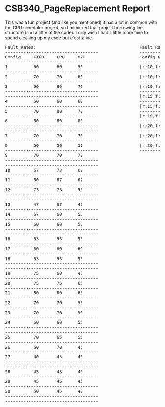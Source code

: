 # CSB340_PageReplacement Report
This was a fun project (and like you mentioned) it had a lot in common with the CPU scheduler project,
so I mimicked that project borrowing the structure (and a little of the code). I only wish I had a 
little more time to spend cleaning up my code but c'est la vie. 

<pre>
Fault Rates:                                        Fault Rate Averages Per Configuration:
------------------------------------                -----------------------------------------------
Config     FIFO     LRU     OPT                     Config Group     FIFO      LRU       OPT 
------------------------------------                -----------------------------------------------
1          60       60      50                      [r:10,f:3]       73.33     70.00     60.00 
------------------------------------                -----------------------------------------------
2          70       70      60                      [r:10,f:5]       70.00     73.33     70.00   
------------------------------------                -----------------------------------------------
3          90       80      70                      [r:10,f:7]       63.33     63.33     63.33   
------------------------------------                -----------------------------------------------
------------------------------------                [r:15,f:3]       73.33     77.78     60.00  
4          60       60      60                      -----------------------------------------------
------------------------------------                [r:15,f:5]       57.78     62.22     51.11  
5          70       80      70                      -----------------------------------------------
------------------------------------                [r:15,f:7]       55.56     55.56     55.56  
6          80       80      80                      -----------------------------------------------
------------------------------------                [r:20,f:3]       71.67     69.17     55.83 
------------------------------------                -----------------------------------------------
7          70       70      70                      [r:20,f:5]       56.67     60.00     46.67  
------------------------------------                -----------------------------------------------
8          50       50      50                      [r:20,f:7]       46.67     45.00     41.67  
------------------------------------                -----------------------------------------------
9          70       70      70      
------------------------------------
------------------------------------
10         67       73      60      
------------------------------------
11         80       87      67      
------------------------------------
12         73       73      53      
------------------------------------
------------------------------------
13         47       67      47      
------------------------------------
14         67       60      53      
------------------------------------
15         60       60      53      
------------------------------------
------------------------------------
16         53       53      53      
------------------------------------
17         60       60      60      
------------------------------------
18         53       53      53      
------------------------------------
------------------------------------
19         75       60      45      
------------------------------------
20         75       75      65      
------------------------------------
21         80       80      65      
------------------------------------
22         70       70      55      
------------------------------------
23         70       70      50      
------------------------------------
24         60       60      55      
------------------------------------
------------------------------------
25         70       65      55      
------------------------------------
26         60       70      45      
------------------------------------
27         40       45      40      
------------------------------------
------------------------------------
28         45       45      40      
------------------------------------
29         45       45      45      
------------------------------------
30         50       45      40      
------------------------------------
------------------------------------
</pre>
